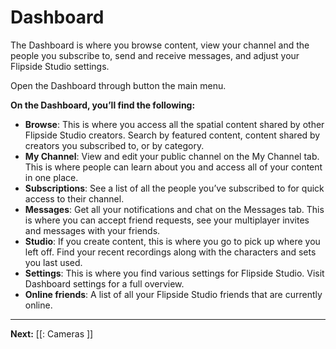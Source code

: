 # Dashboard

The Dashboard is where you browse content, view your channel and the people you subscribe to, send and receive messages, and adjust your Flipside Studio settings.

Open the Dashboard through button the main menu.

**On the Dashboard, you’ll find the following:**

* **Browse**:  This is where you access all the spatial content shared by other Flipside Studio creators.  Search by featured content, content shared by creators you subscribed to, or by category.
* **My Channel**: View and edit your public channel on the My Channel tab.  This is where people can learn about you and access all of your content in one place.
* **Subscriptions**: See a list of all the people you’ve subscribed to for quick access to their channel.
* **Messages**: Get all your notifications and chat on the Messages tab.  This is where you can accept friend requests, see your multiplayer invites and messages with your friends.
* **Studio**: If you create content, this is where you go to pick up where you left off.  Find your recent recordings along with the characters and sets you last used.
* **Settings**: This is where you find various settings for Flipside Studio.  Visit  Dashboard settings for a full overview.
* **Online friends**:  A list of all your Flipside Studio friends that are currently online.

---

**Next:** [[: Cameras ]]

